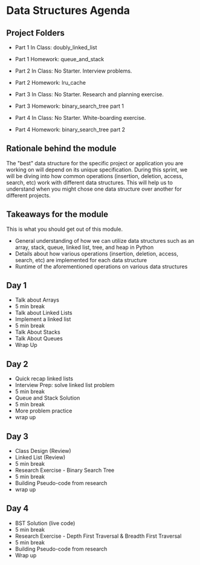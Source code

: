 # Data Structures Agenda

## Project Folders

- Part 1 In Class: doubly_linked_list

- Part 1 Homework: queue_and_stack

- Part 2 In Class: No Starter. Interview problems.

- Part 2 Homework: lru_cache

- Part 3 In Class: No Starter. Research and planning exercise.

- Part 3 Homework: binary_search_tree part 1

- Part 4 In Class: No Starter. White-boarding exercise.

- Part 4 Homework: binary_search_tree part 2

## Rationale behind the module

The "best" data structure for the specific project or application you are working on will depend on its unique specification. During this sprint, we will be diving into how common operations (insertion, deletion, access, search, etc) work with different data structures. This will help us to understand when you might chose one data structure over another for different projects.

## Takeaways for the module

This is what you should get out of this module.

- General understanding of how we can utilize data structures such as an array, stack, queue, linked list, tree, and heap in Python
- Details about how various operations (insertion, deletion, access, search, etc) are implemented for each data structure
- Runtime of the aforementioned operations on various data structures

## Day 1

- Talk about Arrays
- 5 min break
- Talk about Linked Lists
- Implement a linked list
- 5 min break
- Talk About Stacks
- Talk About Queues
- Wrap Up

## Day 2

- Quick recap linked lists
- Interview Prep: solve linked list problem
- 5 min break
- Queue and Stack Solution
- 5 min break
- More problem practice
- wrap up

## Day 3

- Class Design (Review)
- Linked List (Review)
- 5 min break
- Research Exercise - Binary Search Tree
- 5 min break
- Building Pseudo-code from research
- wrap up

## Day 4

- BST Solution (live code)
- 5 min break
- Research Exercise - Depth First Traversal & Breadth First Traversal
- 5 min break
- Building Pseudo-code from research
- Wrap up
